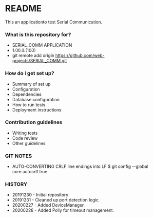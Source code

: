 # README #

This an applicationto test Serial Communication.

### What is this repository for? ###

* SERIAL_COMM APPLICATION
* 1.00.0.(100)
* git remote add origin https://github.com/web-projects/SERIAL_COMM.git

### How do I get set up? ###

* Summary of set up
* Configuration
* Dependencies
* Database configuration
* How to run tests
* Deployment instructions

### Contribution guidelines ###

* Writing tests
* Code review
* Other guidelines

### GIT NOTES ###

*  AUTO-CONVERTING CRLF line endings into LF
   $ git config --global core.autocrlf true
   
### HISTORY ###

* 20191230 - Initial repository
* 20191231 - Cleaned up port detection logic.
* 20200227 - Added DeviceManager.
* 20200228 - Added Polly for timeout management.
